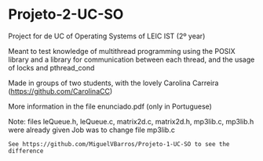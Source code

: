 # Projeto-2-UC-SO



Project for de UC of Operating Systems of LEIC IST (2º year)

Meant to test knowledge of multithread programming using the POSIX library and a library for communication between each thread, and the usage of locks and pthread_cond

Made in groups of two students, with the lovely Carolina Carreira (https://github.com/CarolinaCC)

More information in the file enunciado.pdf (only in Portuguese)

Note: files leQueue.h, leQueue.c, matrix2d.c, matrix2d.h, mp3lib.c, mp3lib.h were already given
	Job was to change file mp3lib.c
	
	See https://github.com/MiguelVBarros/Projeto-1-UC-SO to see the difference
